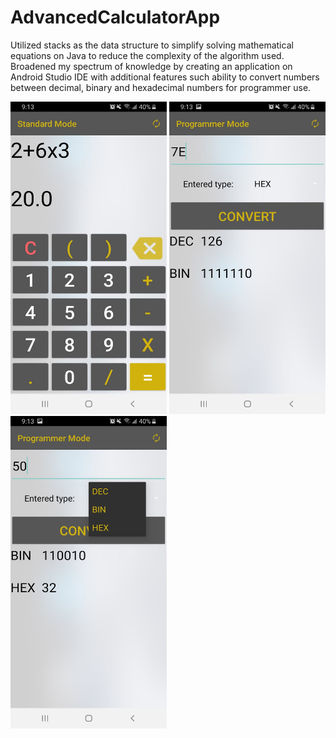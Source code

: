 # AdvancedCalculatorApp

Utilized stacks as the data structure to simplify solving mathematical equations on Java to reduce the complexity of the algorithm used. Broadened my spectrum of knowledge by creating an application on Android Studio IDE with additional features such ability to convert numbers between decimal, binary and hexadecimal numbers for programmer use.

<img src="https://github.com/tufayldhalla/AdvancedCalculatorApp/blob/master/Calculate%20Expression.jpg" alt="alt text" width="250" height="500">

<img src="https://github.com/tufayldhalla/AdvancedCalculatorApp/blob/master/Conversion%20Example%201.jpg" alt="alt text" width="250" height="500">

<img src="https://github.com/tufayldhalla/AdvancedCalculatorApp/blob/master/Conversion%20Example%202.jpg" alt="alt text" width="250" height="500">
